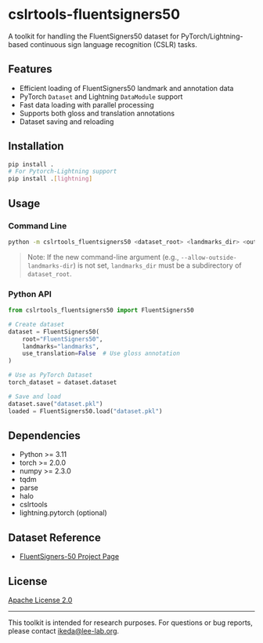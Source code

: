 # cslrtools-fluentsigners50

A toolkit for handling the FluentSigners50 dataset for PyTorch/Lightning-based continuous sign language recognition (CSLR) tasks.

## Features

- Efficient loading of FluentSigners50 landmark and annotation data
- PyTorch `Dataset` and Lightning `DataModule` support
- Fast data loading with parallel processing
- Supports both gloss and translation annotations
- Dataset saving and reloading

## Installation

```sh
pip install .
# For Pytorch-Lightning support
pip install .[lightning]
```

## Usage

### Command Line
```sh
python -m cslrtools_fluentsigners50 <dataset_root> <landmarks_dir> <output_pickle_file>
```

> Note: If the new command-line argument (e.g., `--allow-outside-landmarks-dir`) is not set, `landmarks_dir` must be a subdirectory of `dataset_root`.

### Python API

```python
from cslrtools_fluentsigners50 import FluentSigners50

# Create dataset
dataset = FluentSigners50(
    root="FluentSigners50",
    landmarks="landmarks",
    use_translation=False  # Use gloss annotation
)

# Use as PyTorch Dataset
torch_dataset = dataset.dataset

# Save and load
dataset.save("dataset.pkl")
loaded = FluentSigners50.load("dataset.pkl")
```

## Dependencies

- Python >= 3.11
- torch >= 2.0.0
- numpy >= 2.3.0
- tqdm
- parse
- halo
- cslrtools
- lightning.pytorch (optional)

## Dataset Reference
- [FluentSigners-50 Project Page](https://krslproject.github.io/FluentSigners-50/)

## License

[Apache License 2.0](./LICENSE)

---

This toolkit is intended for research purposes. For questions or bug reports, please contact [ikeda@lee-lab.org](mailto:ikeda@lee-lab.org).
